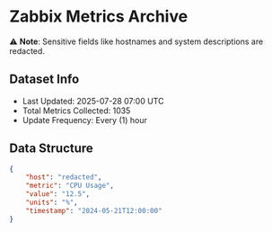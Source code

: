 # Zabbix Metrics Archive

⚠️ **Note**: Sensitive fields like hostnames and system descriptions are redacted.

## Dataset Info
- Last Updated: 2025-07-28 07:00 UTC
- Total Metrics Collected: 1035
- Update Frequency: Every (1) hour

## Data Structure
```json
{
    "host": "redacted",
    "metric": "CPU Usage",
    "value": "12.5",
    "units": "%",
    "timestamp": "2024-05-21T12:00:00"
}
```
